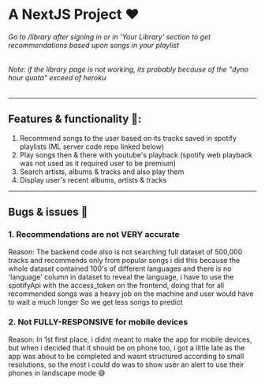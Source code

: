 # A NextJS Project ❤️
###### Go to /library after signing in or in 'Your Library' section to get recommendations based upon songs in your playlist
###### Note: if the library page is not working, its probably because of the "dyno hour quota" exceed of heroku
----------
## Features & functionality 💯:
   1. Recommend songs to the user based on its tracks saved in spotify playlists (ML server code repo linked below)
   2. Play songs then & there with youtube's playback (spotify web playback was not used as it required user to be premium)
   3. Search artists, albums & tracks and also play them
   4. Display user's recent albums, artists & tracks
----------
## Bugs & issues 🐞

### 1. Recommendations are not VERY accurate
Reason:
  The backend code also is not searching full dataset of 500,000 tracks and recommends only from popular songs
  i did this because the whole dataset contained 100's of different languages and there is no 'language' column in dataset
  to reveal the language, i have to use the spotifyApi with the access_token on the frontend, doing that for all recommended songs
  was a heavy job on the machine and user would have to wait a much longer
  So we get less songs to predict

### 2. Not FULLY-RESPONSIVE for mobile devices
Reason:
  In 1st first place, i didnt meant to make the app for mobile devices, but when i decided that it should be on phone too, i got a little late
  as the app was about to be completed and wasnt structured according to small resolutions, so the most i could do was to show user an alert
  to use their phones in landscape mode 😅
